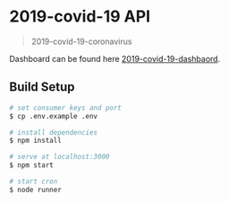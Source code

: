 # 2019-covid-19 API

> 2019-covid-19-coronavirus

Dashboard can be found here [2019-covid-19-dashbaord](https://github.com/dezzyboy/2019-covid-19).

## Build Setup

``` bash
# set consumer keys and port
$ cp .env.example .env

# install dependencies
$ npm install

# serve at localhost:3000
$ npm start

# start cron
$ node runner
```
